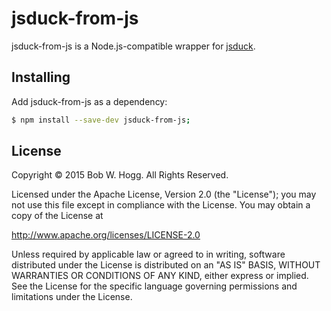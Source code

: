 # jsduck-from-js

jsduck-from-js is a Node.js-compatible wrapper for [jsduck](https://github.com/senchalabs/jsduck).

## Installing
Add jsduck-from-js as a dependency:
```bash
$ npm install --save-dev jsduck-from-js;
```

## License
Copyright © 2015 Bob W. Hogg. All Rights Reserved.

Licensed under the Apache License, Version 2.0 (the "License");
you may not use this file except in compliance with the License.
You may obtain a copy of the License at

http://www.apache.org/licenses/LICENSE-2.0

Unless required by applicable law or agreed to in writing, software
distributed under the License is distributed on an "AS IS" BASIS,
WITHOUT WARRANTIES OR CONDITIONS OF ANY KIND, either express or implied.
See the License for the specific language governing permissions and
limitations under the License.
